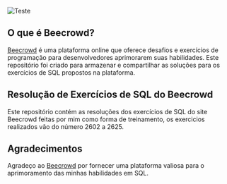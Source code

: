 ![Teste](https://beecrowd.io/wp-content/uploads/2021/08/beecrowd__roxoHorClean-small-PNG-1.png)

## O que é Beecrowd?
[Beecrowd](https://www.beecrowd.com.br/judge/en/login) é uma plataforma online que oferece desafios e exercícios de programação para desenvolvedores aprimorarem suas habilidades. Este repositório foi criado para armazenar e compartilhar as soluções para os exercícios de SQL propostos na plataforma.

## Resolução de Exercícios de SQL do Beecrowd
Este repositório contém as resoluções dos exercícios de SQL do site Beecrowd feitas por mim como forma de treinamento, os exercicios realizados vão do número 2602 a 2625.

## Agradecimentos

Agradeço ao [Beecrowd](https://www.beecrowd.com.br/judge/en/login) por fornecer uma plataforma valiosa para o aprimoramento das minhas habilidades em SQL.


